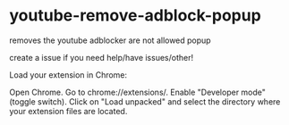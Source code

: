 # youtube-remove-adblock-popup
removes the youtube adblocker are not allowed popup

create a issue if you need help/have issues/other!


Load your extension in Chrome:

Open Chrome.
Go to chrome://extensions/.
Enable "Developer mode" (toggle switch).
Click on "Load unpacked" and select the directory where your extension files are located.
